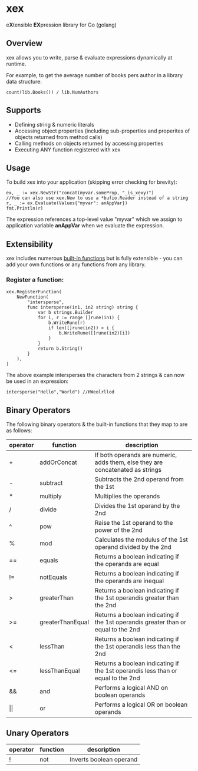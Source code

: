 # xex
e**X**tensible **EX**pression library for Go (golang)

## Overview
xex allows you to write, parse & evaluate expressions dynamically at runtime.

For example, to get the average number of books pers author in a library data structure:
```
count(lib.Books()) / lib.NumAuthors
```

## Supports
- Defining string & numeric literals
- Accessing object properties (including sub-properties and properites of objects returned from method calls)
- Calling methods on objects returned by accessing properties
- Executing ANY function registered with xex

## Usage
To build xex into your application (skipping error checking for brevity):
```
ex, _ := xex.NewStr("concat(myvar.someProp, "_is_xexy)")
//You can also use xex.New to use a *bufio.Reader instead of a string
r, _ := ex.Evaluate(Values{"myvar": anAppVar})
fmt.Println(r)
```
The expression references a top-level value "myvar" which we assign to application variable **anAppVar** when we evaluate the expression.

## Extensibility
xex includes numerous [built-in functions](builtins.md) but is fully extensible - you can add your own functions or any functions from any library.

### Register a function:
```
xex.RegisterFunction(
	NewFunction(
		"intersperse",
        func intersperse(in1, in2 string) string {
	        var b strings.Builder
        	for i, r := range []rune(in1) {
		        b.WriteRune(r)
        		if len([]rune(in2)) > i {
		        	b.WriteRune([]rune(in2)[i])
		        }
	        }
	        return b.String()
        }
	),
)
```
The above  example intersperses the characters from 2 strings & can now be used in an expression:
```
intersperse("Hello","World") //HWeolrllod
```

## Binary Operators
The following binary operators & the built-in functions that they map to are as follows:

| operator |function          | description
| -------  | ---------------- | ----------- 
| +        | addOrConcat      | If both operands are numeric, adds them, else they are concatenated as strings
| -        | subtract         | Subtracts the 2nd operand from the 1st
| *        | multiply         | Multiplies the operands
| /        | divide           | Divides the 1st operand by the 2nd
| ^        | pow              | Raise the 1st operand to the power of the 2nd
| %        | mod              | Calculates the modulus of the 1st operand divided by the 2nd
| ==       | equals           | Returns a boolean indicating if the operands are equal
| !=       | notEquals        | Returns a boolean indicating if the operands are inequal
| >        | greaterThan      | Returns a boolean indicating if the 1st operandis greater than the 2nd
| >=       | greaterThanEqual | Returns a boolean indicating if the 1st operandis greater than or equal to the 2nd
| <        | lessThan         | Returns a boolean indicating if the 1st operandis less than the 2nd
| <=       | lessThanEqual    | Returns a boolean indicating if the 1st operandis less than or equal to the 2nd
| &&       | and              | Performs a logical AND on boolean operands
| \|\|     | or               | Performs a logical OR on boolean operands

## Unary Operators

| operator |function          | description
| -------  | ---------------- | ----------- 
| !        | not              | Inverts  boolean operand